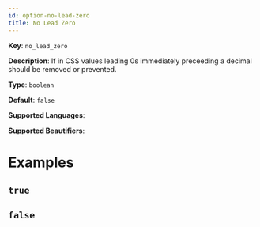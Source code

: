 ```yaml
---
id: option-no-lead-zero
title: No Lead Zero
---
```

**Key**: `no_lead_zero`

**Description**: If in CSS values leading 0s immediately preceeding a decimal should be removed or prevented.

**Type**: `boolean`

**Default**: `false`

**Supported Languages**: 

**Supported Beautifiers**: 

# Examples
## `true`
## `false`